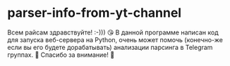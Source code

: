 # parser-info-from-yt-channel
Всем райсам здравствуйте! :-))) 😘
В данной программе написан код для запуска веб-сервера на Python, очень может помочь (конечно-же если вы его будете дорабатывать) анализации парсинга в Telegram группах. 💌
Спасибо за внимание! 🍰
